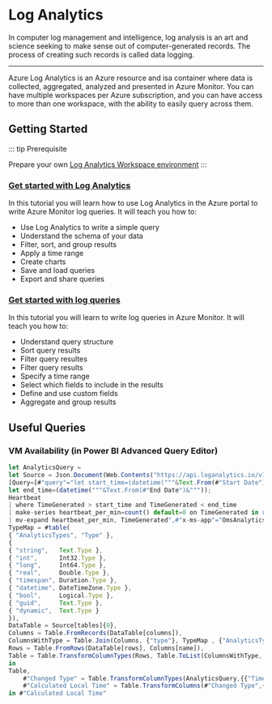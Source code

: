 # Log Analytics

In computer log management and intelligence, log analysis is an art and science seeking to make sense out of computer-generated records. The process of creating such records is called data logging.
</br>

---

Azure Log Analytics is an Azure resource and isa container where data is collected, aggregated, analyzed and presented in Azure Monitor. You can have multiple workspaces per Azure subscription, and you can have access to more than one workspace, with the ability to easily query across them.

## Getting Started

::: tip Prerequisite

Prepare your own [Log Analytics Workspace environment](https://docs.microsoft.com/en-gb/azure/azure-monitor/learn/quick-collect-azurevm)
:::

### [Get started with Log Analytics](https://docs.microsoft.com/en-us/azure/azure-monitor/log-query/get-started-portal)

In this tutorial you will learn how to use Log Analytics in the Azure portal to write Azure Monitor log queries. It will teach you how to:

<ul>
<li>Use Log Analytics to write a simple query</li>
<li>Understand the schema of your data</li>
<li>Filter, sort, and group results</li>
<li>Apply a time range</li>
<li>Create charts</li>
<li>Save and load queries</li>
<li>Export and share queries</li>
</ul>

### [Get started with log queries](https://docs.microsoft.com/en-us/azure/azure-monitor/log-query/get-started-queries)

In this tutorial you will learn to write log queries in Azure Monitor. It will teach you how to:

<ul>
<li>Understand query structure</li>
<li>Sort query results</li>
<li>Filter query resultes</li>
<li>Filter query results</li>
<li>Specify a time range</li>
<li>Select which fields to include in the results</li>
<li>Define and use custom fields</li>
<li>Aggregate and group results</li>
</ul>

## Useful Queries

### VM Availability (in Power BI Advanced Query Editor)

```js
let AnalyticsQuery =
let Source = Json.Document(Web.Contents("https://api.loganalytics.io/v1/workspaces/"&#"Log Analytics Workspace ID"&"/query",
[Query=[#"query"="let start_time=(datetime("""&Text.From(#"Start Date")&"""));
let end_time=(datetime("""&Text.From(#"End Date")&"""));
Heartbeat
| where TimeGenerated > start_time and TimeGenerated < end_time
| make-series heartbeat_per_min=count() default=0 on TimeGenerated in range(start_time, end_time, 1m) by Computer
| mv-expand heartbeat_per_min, TimeGenerated",#"x-ms-app"="OmsAnalyticsPBI",#"prefer"="ai.response-thinning=true"],Timeout=#duration(0,0,4,0)])),
TypeMap = #table(
{ "AnalyticsTypes", "Type" },
{
{ "string",   Text.Type },
{ "int",      Int32.Type },
{ "long",     Int64.Type },
{ "real",     Double.Type },
{ "timespan", Duration.Type },
{ "datetime", DateTimeZone.Type },
{ "bool",     Logical.Type },
{ "guid",     Text.Type },
{ "dynamic",  Text.Type }
}),
DataTable = Source[tables]{0},
Columns = Table.FromRecords(DataTable[columns]),
ColumnsWithType = Table.Join(Columns, {"type"}, TypeMap , {"AnalyticsTypes"}),
Rows = Table.FromRows(DataTable[rows], Columns[name]),
Table = Table.TransformColumnTypes(Rows, Table.ToList(ColumnsWithType, (c) => { c{0}, c{3}}))
in
Table,
    #"Changed Type" = Table.TransformColumnTypes(AnalyticsQuery,{{"TimeGenerated", type datetimezone}}),
    #"Calculated Local Time" = Table.TransformColumns(#"Changed Type",{{"TimeGenerated", DateTimeZone.ToLocal, type datetimezone}})
in #"Calculated Local Time"
```
